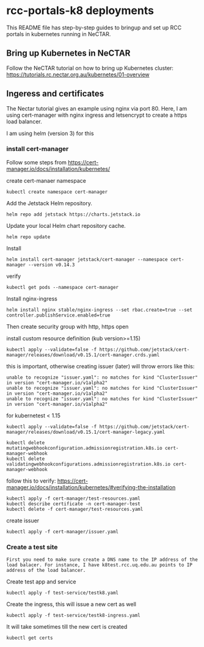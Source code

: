 # rcc-portals-k8 deployments

This README file has step-by-step guides to bringup and set up RCC portals in kubernetes running in NeCTAR.


## Bring up Kubernetes in NeCTAR
Follow the NeCTAR tutorial on how to bring up Kubernetes cluster: https://tutorials.rc.nectar.org.au/kubernetes/01-overview

## Ingeress and certificates
The Nectar tutorial gives an example using nginx via port 80. Here, I am using cert-manager with nginx ingress and letsencrypt to create a https load balancer. 


I am using helm (version 3) for this

### install cert-manager

Follow some steps from https://cert-manager.io/docs/installation/kubernetes/


create cert-manaer namespace

    kubectl create namespace cert-manager

Add the Jetstack Helm repository.

    helm repo add jetstack https://charts.jetstack.io

Update your local Helm chart repository cache.

    helm repo update

Install

    helm install cert-manager jetstack/cert-manager --namespace cert-manager --version v0.14.3

verify

    kubectl get pods --namespace cert-manager

Install nginx-ingress

    helm install nginx stable/nginx-ingress --set rbac.create=true --set controller.publishService.enabled=true

Then create security group with http, https open 


install custom resource definition (kub version>=1.15)

    kubectl apply --validate=false -f https://github.com/jetstack/cert-manager/releases/download/v0.15.1/cert-manager.crds.yaml

this is important, otherwise creating issuer (later) will throw errors like this:

    unable to recognize "issuer.yaml": no matches for kind "ClusterIssuer" in version "cert-manager.io/v1alpha2"
    unable to recognize "issuer.yaml": no matches for kind "ClusterIssuer" in version "cert-manager.io/v1alpha2"
    unable to recognize "issuer.yaml": no matches for kind "ClusterIssuer" in version "cert-manager.io/v1alpha2"


for kubernetest < 1.15

    kubectl apply --validate=false -f https://github.com/jetstack/cert-manager/releases/download/v0.15.1/cert-manager-legacy.yaml

    kubectl delete mutatingwebhookconfiguration.admissionregistration.k8s.io cert-manager-webhook
    kubectl delete validatingwebhookconfigurations.admissionregistration.k8s.io cert-manager-webhook


follow this to verify: https://cert-manager.io/docs/installation/kubernetes/#verifying-the-installation

    kubectl apply -f cert-manager/test-resources.yaml
    kubectl describe certificate -n cert-manager-test
    kubectl delete -f cert-manager/test-resources.yaml

create issuer
    
    kubectl apply -f cert-manager/issuer.yaml


### Create a test site
    
    First you need to make sure create a DNS name to the IP address of the load balacer. For instance, I have k8test.rcc.uq.edu.au points to IP address of the load balancer.
 

Create test app and service

    kubectl apply -f test-service/testk8.yaml

Create the ingress, this will issue a new cert as well
    
    kubectl apply -f test-service/testk8-ingress.yaml

It will take sometimes till the new cert is created

    kubectl get certs
